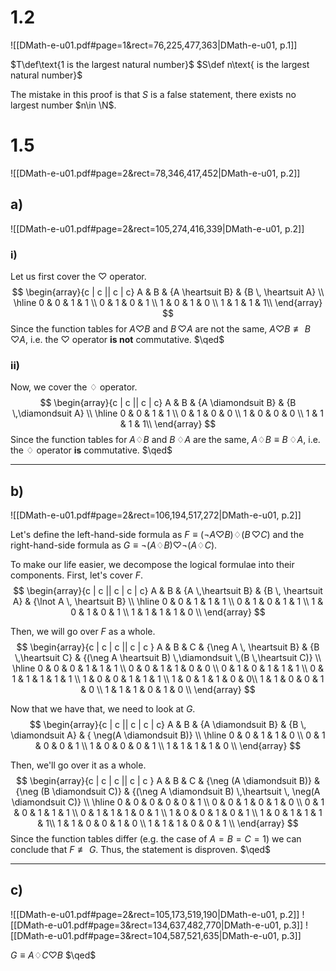 
# 1.2
![[DMath-e-u01.pdf#page=1&rect=76,225,477,363|DMath-e-u01, p.1]]

$T\def\text{1 is the largest natural number}$
$S\def n\text{ is the largest natural number}$

The mistake in this proof is that $S$ is a false statement, there exists no largest number $n\in \N$. 

# 1.5
![[DMath-e-u01.pdf#page=2&rect=78,346,417,452|DMath-e-u01, p.2]]

## a)
![[DMath-e-u01.pdf#page=2&rect=105,274,416,339|DMath-e-u01, p.2]]

### i)
Let us first cover the $\heartsuit$ operator.
$$
\begin{array}{c | c || c | c}
A & B & {A \heartsuit B} & {B \, \heartsuit A} \\
\hline
0 & 0 & 1 & 1 \\
0 & 1 & 0 & 1 \\
1 & 0 & 1 & 0 \\
1 & 1 & 1 & 1\\
\end{array}
$$
Since the function tables for $A \heartsuit B$ and $B \, \heartsuit A$ are not the same, $A \heartsuit B \not\equiv B \, \heartsuit A$, i.e. the $\heartsuit$ operator **is not** commutative.
$\qed$

### ii)
Now, we cover the $\diamondsuit$ operator.
$$
\begin{array}{c | c || c | c}
A & B & {A \diamondsuit B} & {B \,\diamondsuit A} \\
\hline
0 & 0 & 1 & 1 \\
0 & 1 & 0 & 0 \\
1 & 0 & 0 & 0 \\
1 & 1 & 1 & 1\\
\end{array}
$$
Since the function tables for $A \diamondsuit B$ and $B \, \diamondsuit A$ are the same, $A\diamondsuit B \equiv B \,\diamondsuit A$, i.e. the $\diamondsuit$ operator **is** commutative.
$\qed$

___

## b)
![[DMath-e-u01.pdf#page=2&rect=106,194,517,272|DMath-e-u01, p.2]]

Let's define the left-hand-side formula as $F\equiv (\neg A \heartsuit B) \diamondsuit (B \,\heartsuit C)$ and the right-hand-side formula as $G \equiv \neg(A\diamondsuit B) \heartsuit \neg(A\diamondsuit C)$.

To make our life easier, we decompose the logical formulae into their components. First, let's cover $F$.
$$
\begin{array}{c | c || c | c | c}
A & B & {A \,\heartsuit B} & {B \, \heartsuit A} & {\lnot A \, \heartsuit B} \\
\hline
0 & 0 & 1 & 1 & 1 \\
0 & 1 & 0 & 1 & 1 \\
1 & 0 & 1 & 0 & 1 \\
1 & 1 & 1 & 1 & 0 \\
\end{array}
$$
 
 Then, we will go over $F$ as a whole.
$$
\begin{array}{c | c | c || c | c }
A & B & C & {\neg A \, \heartsuit B} & {B \,\heartsuit C} & {(\neg A \heartsuit B) \,\diamondsuit \,(B \,\heartsuit C)} \\
\hline
0 & 0 & 0 & 1 & 1 & 1 \\
0 & 0 & 1 & 1 & 0 & 0 \\
0 & 1 & 0 & 1 & 1 & 1 \\
0 & 1 & 1 & 1 & 1 & 1 \\
1 & 0 & 0 & 1 & 1 & 1 \\
1 & 0 & 1 & 1 & 0 & 0\\
1 & 1 & 0 & 0 & 1 & 0 \\
1 & 1 & 1 & 0 & 1 & 0 \\
\end{array}
$$


Now that we have that, we need to look at $G$.
$$
\begin{array}{c | c || c | c | c}
A & B & {A \diamondsuit B} & {B \, \diamondsuit A} & { \neg(A \diamondsuit B)} \\
\hline
0 & 0 & 1 & 1 & 0 \\
0 & 1 & 0 & 0 & 1 \\
1 & 0 & 0 & 0 & 1 \\
1 & 1 & 1 & 1 & 0 \\
\end{array}
$$

Then, we'll go over it as a whole.
$$
\begin{array}{c | c | c || c | c }
A & B & C & {\neg  (A \diamondsuit B)} & {\neg (B \diamondsuit C)} & {(\neg A \diamondsuit B) \,\heartsuit \, \neg(A \diamondsuit C)} \\
\hline
0 & 0 & 0 & 0 & 0 & 1 \\
0 & 0 & 1 & 0 & 1 & 0 \\
0 & 1 & 0 & 1 & 1 & 1 \\
0 & 1 & 1 & 1 & 0 & 1 \\
1 & 0 & 0 & 1 & 0 & 1 \\
1 & 0 & 1 & 1 & 1 & 1\\
1 & 1 & 0 & 0 & 1 & 0 \\
1 & 1 & 1 & 0 & 0 & 1 \\
\end{array}
$$
Since the function tables differ (e.g. the case of $A = B = C = 1$) we can conclude that $F \not \equiv G$. Thus, the statement is disproven. $\qed$

___

## c)
![[DMath-e-u01.pdf#page=2&rect=105,173,519,190|DMath-e-u01, p.2]]
![[DMath-e-u01.pdf#page=3&rect=134,637,482,770|DMath-e-u01, p.3]]
![[DMath-e-u01.pdf#page=3&rect=104,587,521,635|DMath-e-u01, p.3]]

$G\equiv A \diamondsuit C \heartsuit B$
$\qed$